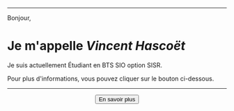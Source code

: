 ***
Bonjour,
# Je m'appelle _**Vincent Hascoët**_
Je suis actuellement Étudiant en BTS SIO option SISR.

Pour plus d'informations, vous pouvez cliquer sur le bouton ci-dessous.
***
<div align="center"><button onclick="window.location.href='https://vhascoet-pro.github.io/portfolio-bts.github.io/about';">En savoir plus</button></div>
